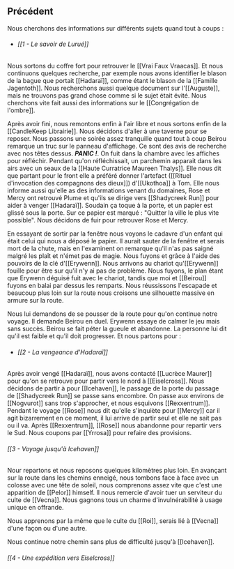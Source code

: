 ## Précédent

Nous cherchons des informations sur différents sujets quand tout à coups :

- ###### [[1 - Le savoir de Lurué]]

Nous sortons du coffre fort pour retrouver le [[Vrai Faux Vraacas]]. Et nous continuons quelques recherche, par exemple nous avons identifier le blason de la bague que portait [[Hadaraï]], comme étant le blason de la [[Famille Jagentoth]]. Nous recherchons aussi quelque document sur l'[[Auguste]], mais ne trouvons pas grand chose comme si le sujet était évité. Nous cherchons vite fait aussi des informations sur le [[Congrégation de l'ombre]]. 

Après avoir fini, nous remontons enfin à l'air libre et nous sortons enfin de la [[CandleKeep Librairie]]. Nous décidons d'aller à une taverne pour se reposer. Nous passons une soirée assez tranquille quand tout à coup Beirou remarque un truc sur le panneau d'affichage. Ce sont des avis de recherche avec nos têtes dessus. ***PANIC !***. 
On fuit dans la chambre avec les affiches pour réfléchir. Pendant qu'on réfléchissait, un parchemin apparait dans les airs avec un seaux de la [[Haute Curratrice Maureen Thalys]]. Elle nous dit que partant pour le front elle a préféré donner l'artefact ([[Rituel d'invocation des compagnons des dieux]]) d'[[Ukothoa]] à Tom. Elle nous informe aussi qu'elle as des informations venant du domaines, Rose et Mercy ont retrouvé Plume et qu'ils se dirige vers [[Shadycreek Run]] pour aider à venger [[Hadaraï]]. Soudain ça toque à la porte, et un papier est glissé sous la porte. Sur ce papier est marqué : "Quitter la ville le plus vite possible". Nous décidons de fuir pour retrouver Rose et Mercy.

En essayant de sortir par la fenêtre nous voyons le cadavre d'un enfant qui était celui qui nous a déposé le papier. Il aurait sauter de la fenêtre et serais mort de la chute, mais en l'examinent on remarque qu'il n'as pas saigné malgré les plaît et n'émet pas de magie. Nous fuyons et grâce à l'aide des pouvoirs de la clé d'[[Erywenn]]. Nous arrivons au chariot qu'[[Erywenn]] fouille pour être sur qu'il n'y ai pas de problème. Nous fuyons, le plan étant que Erywenn déguisé fuit avec le chariot, tandis que moi et [[Beirou]] fuyons en balai par dessus les remparts.  Nous réussissons l'escapade et beaucoup plus loin sur la route nous croisons une silhouette massive en armure sur la route.

Nous lui demandons de se pousser de la route pour qu'on continue notre voyage. Il demande Beirou en duel. Erywenn essaye de calmer le jeu mais sans succès. Beirou se fait péter la gueule et abandonne. La personne lui dit qu'il est faible et qu'il doit progresser. Et nous partons pour :

- ###### [[2 - La vengeance d'Hadaraï]]

Après avoir vengé [[Hadaraï]], nous avons contacté [[Lucrèce Maurer]] pour qu'on se retrouve pour partir vers le nord à [[Eiselcross]]. Nous décidons de partir à pour [[Icehaven]], le passage de la porte du passage de [[Shadycreek Run]] se passe sans encombre. On passe aux environs de [[Nogvurot]] sans trop s'approcher, et nous esquivons [[Rexxentrum]]. Pendant le voyage [[Rose]] nous dit qu'elle s'inquiète pour [[Mercy]] car il agit bizarrement en ce moment, il lui arrive de partir seul et elle ne sait pas ou il va. Après [[Rexxentrum]], [[Rose]] nous abandonne pour repartir vers le Sud. Nous coupons par [[Yrrosa]] pour refaire des provisions. 

###### [[3 - Voyage jusqu'à Icehaven]]

Nour repartons et nous reposons quelques kilomètres plus loin.
En avançant sur la route dans les chemins enneigé, nous tombons face à face avec un colosse avec une tête de soleil, nous comprenons assez vite que c'est une apparition de [[Pelor]] himself. Il nous remercie d'avoir tuer un serviteur du culte de [[Vecna]].
Nous gagnons tous un charme d'invulnérabilité à usage unique en offrande.

Nous apprenons par la même que le culte du [[Roi]], serais lié à [[Vecna]] d'une façon ou d'une autre. 

Nous continue notre chemin sans plus de difficulté jusqu'à [[Icehaven]].

###### [[4 - Une expédition vers Eiselcross]]





